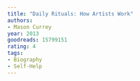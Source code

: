 ```yaml
---
title: "Daily Rituals: How Artists Work"
authors:
- Mason Currey
year: 2013
goodreads: 15799151
rating: 4
tags:
- Biography
- Self-Help
---
```

